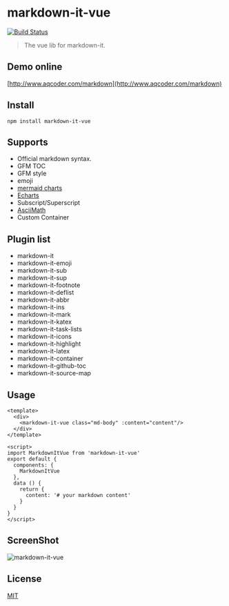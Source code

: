 # markdown-it-vue

[![Build Status](https://travis-ci.org/ravenq/markdown-it-vue.svg?branch=master)](https://travis-ci.org/ravenq/markdown-it-vue)

> The vue lib for markdown-it.

## Demo online

[http://www.aqcoder.com/markdown](http://www.aqcoder.com/markdown)

## Install

```
npm install markdown-it-vue
```

## Supports

* Official markdown syntax.
* GFM TOC
* GFM style
* emoji
* [mermaid charts](http://knsv.github.io/mermaid/)
* [Echarts](http://echarts.baidu.com)
* Subscript/Superscript
* [AsciiMath](http://asciimath.org/)
* Custom Container

## Plugin list

* markdown-it
* markdown-it-emoji
* markdown-it-sub
* markdown-it-sup
* markdown-it-footnote
* markdown-it-deflist
* markdown-it-abbr
* markdown-it-ins
* markdown-it-mark
* markdown-it-katex
* markdown-it-task-lists
* markdown-it-icons
* markdown-it-highlight
* markdown-it-latex
* markdown-it-container
* markdown-it-github-toc
* markdown-it-source-map

## Usage

```vue
<template>
  <div>
    <markdown-it-vue class="md-body" :content="content"/>
  </div>
</template>

<script>
import MarkdownItVue from 'markdown-it-vue'
export default {
  components: {
    MarkdownItVue
  },
  data () {
    return {
      content: '# your markdown content'
    }
  }
}
</script>
```

## ScreenShot

![markdown-it-vue](https://github.com/ravenq/markdown-it-vue/blob/master/doc/markdown-it-vue.png?raw=true)

## License

[MIT](https://github.com/ravenq/markdown-it-vue/blob/master/LICENSE)
